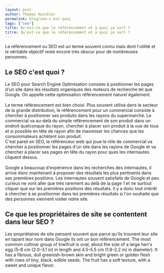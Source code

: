 ```yaml
---
layout: post
author: Thomas Hunckler
permalink: blog/seo-c-est-quoi
tags: ["seo"]
title: Qu'est-ce que le référencement et à quoi ça sert ?
titre: Qu'est-ce que le référencement et à quoi ça sert ?
---
```

Le référencement ou SEO est un terme souvent connu mais dont l'utilité et le véritable objectif reste encore très obscur pour de nombreuses personnes.

## Le SEO c'est quoi ?
Le SEO pour Search Engine Optimisation consiste à positionner les pages d'un site dans les résultats organiques des moteurs de recherche tel que Google.
On appelle cette optimisation référencement naturel également.
<br><br>
Le terme référencement est bien choisi. Plus souvent utilisé dans le secteur de la grande distribution, le référencement pour un commercial consiste à chercher à positionner ses produits dans les rayons du supermarché. Le commercial va au-delà du simple référencement de son produit dans un endroit quelconque du rayon, chercher à placer son produit à la vue de tous et si possible en tête de rayon afin de maximiser les chances que les consommateurs achètent son produit.<br>
C'est pareil en SEO, le référenceur web qui joue le rôle de commercial va chercher à positionner les pages d'un site dans les rayons de Google et va chercher à placer ses pages en tête du rayon pour ques les internautes cliquent dessus.
<br><br>
Google a beaucoup d'expérience dans les recherches des internautes, il arrive donc maintenant à proposer des résultats les plus pertinents dans ses premières positions. Les internautes souvent satisfaits de Google et peu curieux ne vont aller que très rarement au delà de la page 1 et ne surtout cliquer que sur les premières positions des résultats. Il y a donc tout intérêt à chercher à se positionner dans les premières résultats si l'on souhaite que des personnes viennent visiter notre site.

## Ce que les propriétaires de site se contentent dans leur SEO ?
Les propriétaires de site pensent souvent que parce qu'ils trouvent leur site en tapant leur nom dans Google ils ont un bon référencement.
The most common cultivar group of kiwifruit is oval, about the size of a large
hen's egg (5–8 cm (2.0–3.1 in) in length and 4.5–5.5 cm (1.8–2.2 in) in
diameter). It has a fibrous, dull greenish-brown skin and bright green or
golden flesh with rows of tiny, black, edible seeds. The fruit has a soft
texture, with a sweet and unique flavor.

